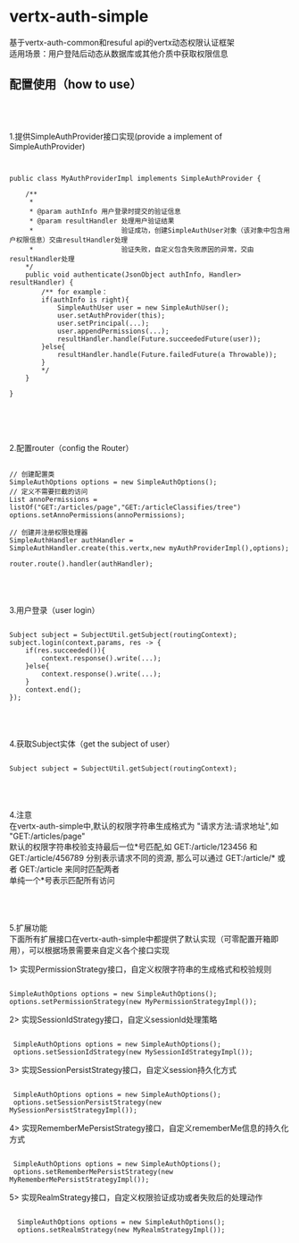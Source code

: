 # vertx-auth-simple
基于vertx-auth-common和resuful api的vertx动态权限认证框架<br>
适用场景：用户登陆后动态从数据库或其他介质中获取权限信息

## 配置使用（how to use）

<br><br><br>
1.提供SimpleAuthProvider接口实现(provide a implement of SimpleAuthProvider)

<pre><code>

public class MyAuthProviderImpl implements SimpleAuthProvider {

    /**
     * 
     * @param authInfo 用户登录时提交的验证信息
     * @param resultHandler 处理用户验证结果
     *                      验证成功，创建SimpleAuthUser对象（该对象中包含用户权限信息）交由resultHandler处理
     *                      验证失败，自定义包含失败原因的异常，交由resultHandler处理
    */
    public void authenticate(JsonObject authInfo, Handler<AsyncResult<User>> resultHandler) {
        /** for example：
        if(authInfo is right){
            SimpleAuthUser user = new SimpleAuthUser();
            user.setAuthProvider(this);
            user.setPrincipal(...);
            user.appendPermissions(...);
            resultHandler.handle(Future.succeededFuture(user));
        }else{
            resultHandler.handle(Future.failedFuture(a Throwable));
        } 
        */
    }

}

</code></pre>

<br><br><br>
2.配置router（config the Router）

<pre><code>
// 创建配置类
SimpleAuthOptions options = new SimpleAuthOptions();
// 定义不需要拦截的访问
List<String> annoPermissions = listOf("GET:/articles/page","GET:/articleClassifies/tree")
options.setAnnoPermissions(annoPermissions);

// 创建并注册权限处理器
SimpleAuthHandler authHandler = SimpleAuthHandler.create(this.vertx,new myAuthProviderImpl(),options);

router.route().handler(authHandler);
</code></pre>

<br><br><br>
3.用户登录（user login）<br>

<pre><code>
Subject subject = SubjectUtil.getSubject(routingContext);
subject.login(context,params, res -> {
    if(res.succeeded()){
        context.response().write(...);
    }else{
        context.response().write(...);
    }
    context.end();
});
</code></pre>

<br><br><br>
4.获取Subject实体（get the subject of user）<br>

<pre><code>
Subject subject = SubjectUtil.getSubject(routingContext);
</code></pre>

<br><br><br>
4.注意<br>
在vertx-auth-simple中,默认的权限字符串生成格式为 "请求方法:请求地址",如 "GET:/articles/page" <br>
默认的权限字符串校验支持最后一位\*号匹配,如 GET:/article/123456 和 GET:/article/456789 分别表示请求不同的资源,
那么可以通过 GET:/article/* 或者 GET:/article 来同时匹配两者 <br>单纯一个*号表示匹配所有访问<br>

<br><br><br>
5.扩展功能<br>
下面所有扩展接口在vertx-auth-simple中都提供了默认实现（可零配置开箱即用），可以根据场景需要来自定义各个接口实现

1> 实现PermissionStrategy接口，自定义权限字符串的生成格式和校验规则

<pre><code>
SimpleAuthOptions options = new SimpleAuthOptions();
options.setPermissionStrategy(new MyPermissionStrategyImpl());
</code></pre>

2> 实现SessionIdStrategy接口，自定义sessionId处理策略

<pre><code>
 SimpleAuthOptions options = new SimpleAuthOptions();
 options.setSessionIdStrategy(new MySessionIdStrategyImpl());
</code></pre>

3> 实现SessionPersistStrategy接口，自定义session持久化方式

<pre><code>
 SimpleAuthOptions options = new SimpleAuthOptions();
 options.setSessionPersistStrategy(new MySessionPersistStrategyImpl());
</code></pre>

4> 实现RememberMePersistStrategy接口，自定义rememberMe信息的持久化方式

<pre><code>
 SimpleAuthOptions options = new SimpleAuthOptions();
 options.setRememberMePersistStrategy(new MyRememberMePersistStrategyImpl());
</code></pre>

5> 实现RealmStrategy接口，自定义权限验证成功或者失败后的处理动作
<pre><code>
  SimpleAuthOptions options = new SimpleAuthOptions();
  options.setRealmStrategy(new MyRealmStrategyImpl());
</code></pre>




